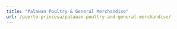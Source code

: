 ```yaml
---
title: "Palawan Poultry & General Merchandise"
url: /puerto-princesa/palawan-poultry-and-general-merchandise/
---
```

